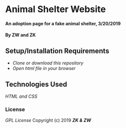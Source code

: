 # Animal Shelter Website

#### An adoption page for a fake animal shelter, 3/20/2019

#### By ZW and ZK

## Setup/Installation Requirements

* _Clone or download this repository_
* _Open html file in your browser_

## Technologies Used

_HTML and CSS_

### License

*GPL License*
Copyright (c) 2019 **_ZK & ZW_**
